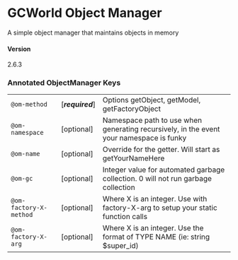 # GCWorld Object Manager

A simple object manager that maintains objects in memory

#### Version
2.6.3



### Annotated ObjectManager Keys

|                          |                  |                                                                                         |
|--------------------------|------------------|-----------------------------------------------------------------------------------------|
| ``@om-method``           | [***required***] | Options getObject, getModel, getFactoryObject                                           |
| ``@om-namespace``        | [optional]       | Namespace path to use when generating recursively, in the event your namespace is funky |
| ``@om-name``             | [optional]       | Override for the getter. Will start as getYourNameHere                                  |
| ``@om-gc``               | [optional]       | Integer value for automated garbage collection. 0 will not run garbage collection       |
| ``@om-factory-X-method`` | [optional]       | Where X is an integer.  Use with factory-X-arg to setup your static function calls      |
| ``@om-factory-X-arg``    | [optional]       | Where X is an integer.  Use the format of TYPE NAME (ie: string $super_id)              |   

